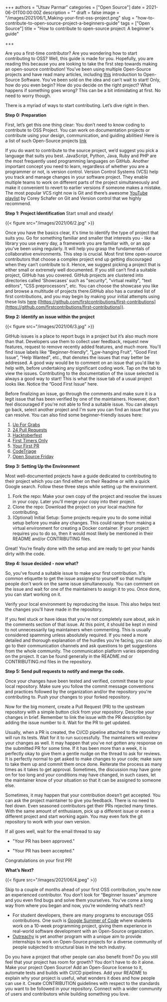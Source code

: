 +++
authors = "Utsav Parmar"
categories = ["Open Source"]
date = 2021-06-01T00:00:00Z
description = ""
draft = false
image = "/images/2021/06/1_Making-your-first-oss-project.png"
slug = "how-to-contribute-to-open-source-project-a-beginners-guide"
tags = ["Open Source"]
title = "How to contribute to open-source project: A beginner's guide"

+++


Are you a first-time contributor?  Are you wondering how to start contributing to OSS? Well, this guide is made for you. Hopefully, you are reading this because you are looking to take the first step towards making an open-source contribution! You’ve been using multiple Open-Source projects and have read many articles, including [this](/benefits-and-challenges-of-open-source-development/) introduction to Open-Source Software. You’ve been sold on the idea and can’t wait to start! Only, how do you even begin? How do you decide on the right project? What happens if something goes wrong? This can be a bit intimidating at first. No need to worry though.

There is a myriad of ways to start contributing. Let’s dive right in then.

**Step 0:  Preparation**

First, let’s get this one thing clear: You don’t need to know coding to contribute to OSS Project. You can work on documentation projects or contribute using your design, communication, and guiding abilities! Here is a list of such Open-Source projects [link](https://github.com/szabgab/awesome-for-non-programmers)

If you do want to contribute to the source project, we’d suggest you pick a language that suits you best. JavaScript, Python, Java, Ruby and PHP are the most frequently used programming languages on GitHub. Another important concept you need to learn, regardless of whether you are a programmer or not, is version control. Version Control Systems (VCS) help you track and manage changes in your software project. They enable multiple teams to work on different parts of the project simultaneously and make it convenient to revert to earlier versions if someone makes a mistake. The most popular VCS right now is Git and there’s awesome [YouTube playlist](https://www.youtube.com/playlist?list=PL-osiE80TeTuRUfjRe54Eea17-YfnOOAx) by Corey Schafer on Git and Version control that we highly recommend.

**Step 1: Project Identification** Start small and steady!

{{< figure src="/images/2021/06/2.jpg" >}}

Once you have the basics clear, it's time to identify the type of project that suits you. Go for something familiar and smaller that interests you - like a library you use every day, a framework you are familiar with, or an app you've been using regularly. It will help you grasp the fundamentals of collaborative environments. This step is crucial. Most first time open-source contributors that choose a complex project end up getting discouraged when they can’t contribute to it. Hence, we suggest picking a project that is either small or extremely well documented. If you still can’t find a suitable project, GitHub has you covered. GitHub projects are clustered into directories called ‘Showcases’ such as "security", "virtual reality", "text editors", "CSS preprocessors", etc. You can choose the showcase you like and browse a multitude of projects there.GitHub also has a curated list of first contributions, and you may begin by making your initial attempts using these lists [here](https://github.com/JGEC-Winter-of-Code/Beginner-Repo/%22%20/) ([https://github.com/firstcontributions/first-contributions](https://github.com/firstcontributions/first-contributions)).

**Step 2: Identify an issue within the project**

{{< figure src="/images/2021/06/3.jpg" >}}

GitHub issues is a place to report bugs in a project but it’s also much more than that. Developers use them to collect user feedback, request new features, request to remove recently added features, and much more. You'll find issue labels like “Beginner-friendly", "[Lo](https://github.com/topics/low-hanging-fruit)w-hanging Fruit", “Good First Issue”, "Help Wanted", etc., that denotes the issues that may better be addressed. A good way would be to comment on an issue that you'd like to help with, before undertaking any significant coding work. Tap on the tab to view the issues. Contributing to the documentation of the issue selected is always a good way to start! This is what the issue tab of a usual project looks like. Notice the ”Good First Issue” here.

Before finalizing an issue, go through the comments and make sure it is a legit issue that has been verified by one of the maintainers. However, don't feel discouraged if you're not able to find a suitable issue. You can always go back, select another project and I'm sure you can find an issue that you can resolve. You can also find some beginner-friendly issues here:

1. [Up For Grabs](https://workat.tech/general/article/open-source-contribution-guide-xmhf1k601vdj)
2. [24 Pull Requests](https://24pullrequests.com/)
3. [Hacktoberfest](https://hacktoberfest.digitalocean.com/)
4. [First Timers Only](https://www.firsttimersonly.com/)
5. [Your First PR](http://yourfirstpr.github.io/)
6. [CodeTriage](https://www.codetriage.com/)
7. [Open Source Friday](https://opensourcefriday.com/)

**Step 3: Setting Up the Environment**

Most well-documented projects have a guide dedicated to contributing to their project which you can find either on their Readme or with a quick Google search. Follow these three steps while setting up the environment.

1. Fork the repo: Make your own copy of the project and resolve the issues in your copy. Later you’ll merge your copy into their project.
2. Clone the repo: Download the project on your local machine for contributing.
3. (Optional) Initial Setup: Some projects require you to do some initial setup before you make any changes. This could range from making a virtual environment for creating a Docker container. If your project requires you to do so, then it would most likely be mentioned in their README and/or CONTRIBUTING files.

Great! You’re finally done with the setup and are ready to get your hands dirty with the code.

**Step 4: Issue decided - now what?**

So, you've found a suitable issue to make your first contribution. It's common etiquette to get the issue assigned to yourself so that multiple people don't work on the same issue simultaneously. You can comment on the issue and wait for one of the maintainers to assign it to you. Once done, you can start working on it.

Verify your local environment by reproducing the issue. This also helps test the changes you'll have made in the repository.

If you feel stuck or have ideas that you're not completely sure about, ask in the comments section of that issue. At this point, it should be kept in mind to not unnecessarily tag maintainers when commenting. This is usually considered spamming unless absolutely required. If you need a more detailed and thorough explanation of the hurdles you're facing, you can also go to their communication channels and ask questions to get suggestions from the whole community. The communication platform varies depending on the project. It can be found generally in the README.md or CONTRIBUTING.md files in the repository.

**Step 5: Send pull requests to notify and merge the code.**

Once your changes have been tested and verified, commit these to your local repository. Make sure you follow the commit message conventions and practices followed by the organization and/or the repository you're contributing to. Push your changes to your forked repository.

Now for the big moment, create a Pull Request (PR) to the upstream repository with a simple button click from your repository. Describe your changes in brief. Remember to link the issue with the PR description by adding the issue number to it. Wait for the PR to get updated.

Usually, when a PR is created, the CI/CD pipeline attached to the repository will run its tests. Wait for it to run successfully. The maintainers will review your changes as well. It may happen that you've not gotten any response on the submitted PR for some time. If it has been more than a week, it is perfectly okay to give them a gentle nudge on the thread to ask for reviews. It is perfectly normal to get asked to make changes to your code; make sure to take them up and commit them once done. Reiterate the process as many times as it takes to get approval. Sometimes, the discussion may have gone on for too long and your conditions may have changed, in such cases, let the maintainer know of your situation so that it can be assigned to someone else.

Sometimes, it may happen that your contribution doesn’t get accepted. You can ask the project maintainer to give you feedback. There is no need to feel down. Even seasoned contributors get their PRs rejected many times. With the same amount of enthusiasm, pick up a different issue or even a different project and start working again. You may even fork the git repository to work with your own version.

If all goes well, wait for the email thread to say

- "Your PR has been approved."

- "Your PR has been accepted."

Congratulations on your first PR!

**What’s Next?**

{{< figure src="/images/2021/06/4.jpeg" >}}

Skip to a couple of months ahead of your first OSS contribution, you’re now an experienced contributor. You don’t look for “Beginner Issues” anymore and you even find bugs and solve them yourselves. You’ve come a long way from where you began and now, you’re wondering what’s next?

* For student developers, there are many programs to encourage OSS contributions. One such is [Google Summer of Code](https://summerofcode.withgoogle.com/) where students work on a 10-week programming project, giving them experience in real-world software development with an Open-Source organization.
* [Outreachy](https://www.outreachy.org/) is yet another program with a unique aim to provide internships to work on Open-Source projects for a diverse community of people subjected to structural bias in the tech industry.

Do you have a project that other people can also benefit from? Do you still feel that your project has room for growth? You don't have to do it alone. Make your project Open Source! Add an Open-Source license to it, automate tests and builds with CI/CD pipelines. Add your README to explain why your project is useful, what wonders it does and how people can use it. Create CONTRIBUTION guidelines with respect to the standards you want to be followed in your repository. Connect with a wider community of users and contributors while building something you love.

